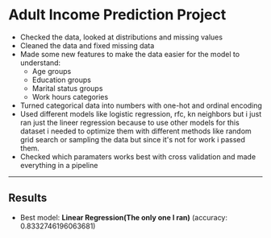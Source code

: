 # Adult Income Prediction Project

- Checked the data, looked at distributions and missing values
- Cleaned the data and fixed missing data
- Made some new features to make the data easier for the model to understand:
  - Age groups 
  - Education groups
  - Marital status groups
  - Work hours categories
- Turned categorical data into numbers with one-hot and ordinal encoding
- Used different models like logistic regression, rfc, kn neighbors but i just ran just the lineer regression because to use other models for this dataset i needed to optimize them with different methods like random grid search or sampling the data but since it's not for work i passed them.
- Checked which paramaters works best with cross validation and made everything in a pipeline

---

## Results
- Best model: **Linear Regression(The only one I ran)** (accuracy: 0.8332746196063681)

